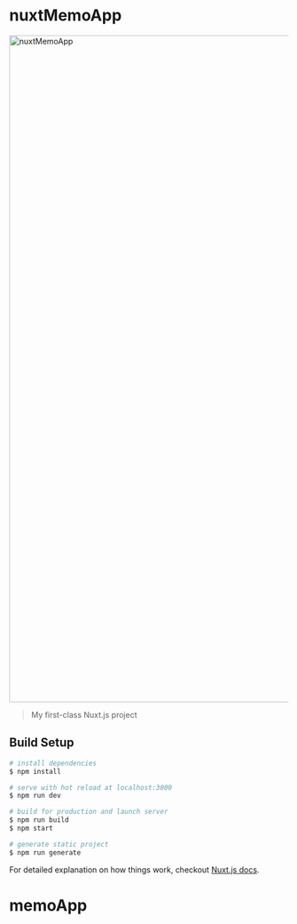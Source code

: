 # nuxtMemoApp

<img width="1201" alt="nuxtMemoApp" src="https://user-images.githubusercontent.com/44398968/56081952-f8224900-5e4d-11e9-9779-f24e7a3f03e7.png">


> My first-class Nuxt.js project

## Build Setup

``` bash
# install dependencies
$ npm install

# serve with hot reload at localhost:3000
$ npm run dev

# build for production and launch server
$ npm run build
$ npm start

# generate static project
$ npm run generate
```

For detailed explanation on how things work, checkout [Nuxt.js docs](https://nuxtjs.org).
# memoApp

